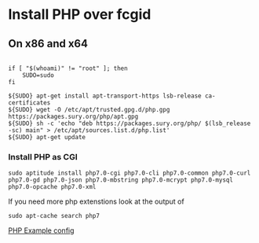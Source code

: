 <h1>Install PHP over fcgid</h1>

<h2>On x86 and x64</h2>





```

if [ "$(whoami)" != "root" ]; then
    SUDO=sudo
fi

${SUDO} apt-get install apt-transport-https lsb-release ca-certificates
${SUDO} wget -O /etc/apt/trusted.gpg.d/php.gpg https://packages.sury.org/php/apt.gpg
${SUDO} sh -c 'echo "deb https://packages.sury.org/php/ $(lsb_release -sc) main" > /etc/apt/sources.list.d/php.list'
${SUDO} apt-get update

```
<h3>Install PHP as CGI</h3>

```
sudo aptitude install php7.0-cgi php7.0-cli php7.0-common php7.0-curl php7.0-gd php7.0-json php7.0-mbstring php7.0-mcrypt php7.0-mysql php7.0-opcache php7.0-xml
```

If you need more php extenstions look at the output of 

```
sudo apt-cache search php7
```


[PHP Example config](php7_example.conf)
